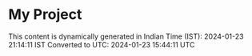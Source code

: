 # My Project

This content is dynamically generated in Indian Time (IST): 2024-01-23 21:14:11 IST
Converted to UTC: 2024-01-23 15:44:11 UTC
